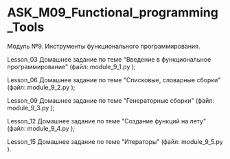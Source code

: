 # ASK_M09_Functional_programming_Tools
Модуль №9. Инструменты функционального программирования.

Lesson_03 Домашнее задание по теме "Введение в функциональное программирование" (файл: module_9_1.py );

Lesson_06 Домашнее задание по теме "Списковые, словарные сборки" (файл: module_9_2.py );

Lesson_09 Домашнее задание по теме "Генераторные сборки" (файл: module_9_3.py );

Lesson_12 Домашнее задание по теме "Создание функций на лету" (файл: module_9_4.py );

Lesson_15 Домашнее задание по теме "Итераторы" (файл: module_9_5.py ).

